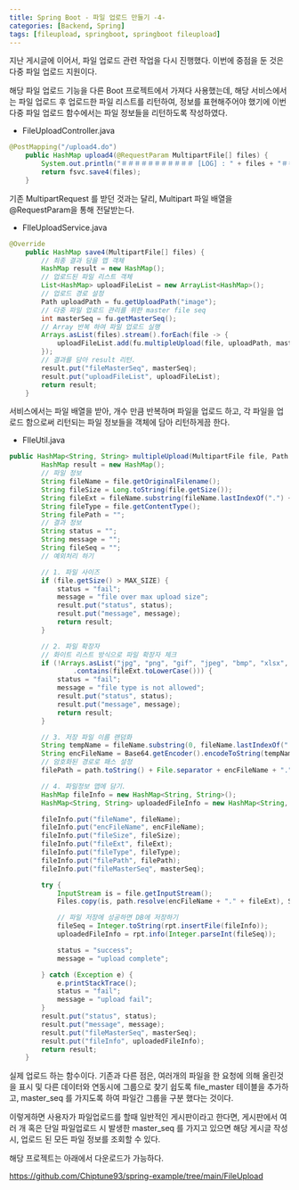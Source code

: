 ```yaml
---
title: Spring Boot - 파일 업로드 만들기 -4-
categories: [Backend, Spring]
tags: [fileupload, springboot, springboot fileupload]
---
```


지난 게시글에 이어서, 파일 업로드 관련 작업을 다시 진행했다. 이번에 중점을 둔 것은 다중 파일 업로드 지원이다.

해당 파일 업로드 기능을 다른 Boot 프로젝트에서 가져다 사용했는데, 해당 서비스에서는 파일 업로드 후 업로드한 파일 리스트를 리턴하여, 정보를 표현해주어야 했기에 이번 다중 파일 업로드 함수에서는 파일 정보들을 리턴하도록 작성하였다.

- FileUploadController.java

```java
@PostMapping("/upload4.do")
    public HashMap upload4(@RequestParam MultipartFile[] files) {
        System.out.println("＃＃＃＃＃＃＃＃＃＃＃ [LOG] : " + files + "＃＃＃＃＃＃＃＃＃＃＃");
        return fsvc.save4(files);
    }
```

기존 MultipartRequest 를 받던 것과는 달리, Multipart 파일 배열을 @RequestParam을 통해 전달받는다.

- FIleUploadService.java

```java
@Override
    public HashMap save4(MultipartFile[] files) {
        // 최종 결과 담을 맵 객체
        HashMap result = new HashMap();
        // 업로드된 파일 리스트 객체
        List<HashMap> uploadFileList = new ArrayList<HashMap>();
        // 업로드 경로 설정
        Path uploadPath = fu.getUploadPath("image");
        // 다중 파일 업로드 관리를 위한 master file seq
        int masterSeq = fu.getMasterSeq();
        // Array 반복 하여 파일 업로드 실행
        Arrays.asList(files).stream().forEach(file -> {
            uploadFileList.add(fu.multipleUpload(file, uploadPath, masterSeq));
        });
        // 결과를 담아 result 리턴.
        result.put("fileMasterSeq", masterSeq);
        result.put("uploadFileList", uploadFileList);
        return result;
    }
```

서비스에서는 파일 배열을 받아, 개수 만큼 반복하며 파일을 업로드 하고, 각 파일을 업로드 함으로써 리턴되는 파일 정보들을 객체에 담아 리턴하게끔 한다.

- FIleUtil.java

```java
public HashMap<String, String> multipleUpload(MultipartFile file, Path path, int masterSeq) {
        HashMap result = new HashMap();
        // 파일 정보
        String fileName = file.getOriginalFilename();
        String fileSize = Long.toString(file.getSize());
        String fileExt = fileName.substring(fileName.lastIndexOf(".") + 1);
        String fileType = file.getContentType();
        String filePath = "";
        // 결과 정보
        String status = "";
        String message = "";
        String fileSeq = "";
        // 예외처리 하기

        // 1. 파일 사이즈
        if (file.getSize() > MAX_SIZE) {
            status = "fail";
            message = "file over max upload size";
            result.put("status", status);
            result.put("message", message);
            return result;
        }

        // 2. 파일 확장자
        // 화이트 리스트 방식으로 파일 확장자 체크
        if (!Arrays.asList("jpg", "png", "gif", "jpeg", "bmp", "xlsx", "ppt", "pptx", "txt", "hwp")
                .contains(fileExt.toLowerCase())) {
            status = "fail";
            message = "file type is not allowed";
            result.put("status", status);
            result.put("message", message);
            return result;
        }

        // 3. 저장 파일 이름 랜덤화
        String tempName = fileName.substring(0, fileName.lastIndexOf("."));
        String encFileName = Base64.getEncoder().encodeToString(tempName.getBytes());
        // 암호화된 경로로 패스 설정
        filePath = path.toString() + File.separator + encFileName + "." + fileExt;

        // 4. 파일정보 맵에 담기.
        HashMap fileInfo = new HashMap<String, String>();
        HashMap<String, String> uploadedFileInfo = new HashMap<String, String>();

        fileInfo.put("fileName", fileName);
        fileInfo.put("encFileName", encFileName);
        fileInfo.put("fileSize", fileSize);
        fileInfo.put("fileExt", fileExt);
        fileInfo.put("fileType", fileType);
        fileInfo.put("filePath", filePath);
        fileInfo.put("fileMasterSeq", masterSeq);

        try {
            InputStream is = file.getInputStream();
            Files.copy(is, path.resolve(encFileName + "." + fileExt), StandardCopyOption.REPLACE_EXISTING);

            // 파일 저장에 성공하면 DB에 저장하기
            fileSeq = Integer.toString(rpt.insertFile(fileInfo));
            uploadedFileInfo = rpt.info(Integer.parseInt(fileSeq));

            status = "success";
            message = "upload complete";

        } catch (Exception e) {
            e.printStackTrace();
            status = "fail";
            message = "upload fail";
        }
        result.put("status", status);
        result.put("message", message);
        result.put("fileMasterSeq", masterSeq);
        result.put("fileInfo", uploadedFileInfo);
        return result;
    }
```

실제 업로드 하는 함수이다. 기존과 다른 점은, 여러개의 파일을 한 요청에 의해 올린것을 표시 및 다른 데이터와 연동시에 그룹으로 찾기 쉽도록 file_master 테이블을 추가하고, master_seq 를 가지도록 하여 파일간 그룹을 구분 했다는 것이다.

이렇게하면 사용자가 파일업로드를 할때 일반적인 게시판이라고 한다면, 게시판에서 여러 개 혹은 단일 파일업로드 시 발생한 master_seq 를 가지고 있으면 해당 게시글 작성 시, 업로드 된 모든 파일 정보를 조회할 수 있다.

해당 프로젝트는 아래에서 다운로드가 가능하다.

https://github.com/Chiptune93/spring-example/tree/main/FileUpload
